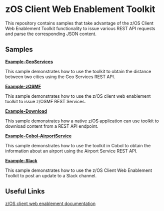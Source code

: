 # zOS Client Web Enablement Toolkit

This repository contains samples that take advantage of the z/OS Client Web Enablement Toolkit functionality to issue various REST API requests and parse the corresponding JSON content.

<h2>Samples</h2>

[**Example-GeoServices**](https://github.com/IBM/zOS-Client-Web-Enablement-Toolkit/tree/main/Example-GeoServices)

This sample demonstrates how to use the toolkit to obtain the distance between two cities using the Geo Services REST API.

[**Example-zOSMF**](https://github.com/IBM/zOS-Client-Web-Enablement-Toolkit/tree/main/Example-zOSMF)

This sample demonstrates how to use the z/OS client web enablement toolkit to issue z/OSMF REST Services.

[**Example-Download**](https://github.com/IBM/zOS-Client-Web-Enablement-Toolkit/tree/main/Example-Download)

This sample demonstrates how a native z/OS application can use toolkit to download content from a REST API endpoint.

[**Example-Cobol-AirportService**](https://github.com/IBM/zOS-Client-Web-Enablement-Toolkit/tree/main/Example-Cobol-AirportService)

This sample demonstrates how to use the toolkit in Cobol to obtain the information about an airport using the Airport Service REST API.

[**Example-Slack**](Example-Slack/)

This sample demonstrates how to use the z/OS Client Web Enablement Toolkit to post an update to a Slack channel.



<h2>Useful Links</h2>

[z/OS client web enablement documentation](https://www.ibm.com/docs/en/zos/2.5.0?topic=languages-zos-client-web-enablement-toolkit)
